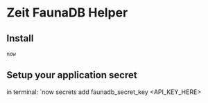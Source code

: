 # Zeit FaunaDB Helper
## Install
`now`

## Setup your application secret
in terminal:
`now secrets add faunadb_secret_key <API_KEY_HERE>